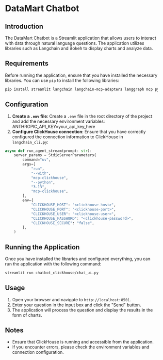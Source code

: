 # DataMart Chatbot

## Introduction

The DataMart Chatbot is a Streamlit application that allows users to interact with data through natural language questions. The application utilizes libraries such as Langchain and Bokeh to display charts and analyze data.

## Requirements

Before running the application, ensure that you have installed the necessary libraries. You can use `pip` to install the following libraries:

```bash
pip install streamlit langchain langchain-mcp-adapters langgraph mcp python-dotenv matplotlib plotly seaborn altair bokeh
```

## Configuration

1. **Create a `.env` file**: Create a `.env` file in the root directory of the project and add the necessary environment variables: ANTHROPIC_API_KEY=your_api_key_here
2. **Configure ClickHouse connection**: Ensure that you have correctly configured the connection information to ClickHouse in `langchain_cli.py`:

```python
async def run_agent_stream(prompt: str):
    server_params = StdioServerParameters(
        command="uv",
        args=[
            "run",
            "--with",
            "mcp-clickhouse",
            "--python",
            "3.13",
            "mcp-clickhouse",
        ],
        env={
            "CLICKHOUSE_HOST": "<clickhouse-host>",
            "CLICKHOUSE_PORT": "<clickhouse-port>",
            "CLICKHOUSE_USER": "<clickhouse-user>",
            "CLICKHOUSE_PASSWORD": "<clickhouse-password>",
            "CLICKHOUSE_SECURE": "false",
        },
    )
```

## Running the Application

Once you have installed the libraries and configured everything, you can run the application with the following command:

```bash
streamlit run chatbot_clickhouse/chat_ui.py
```

## Usage

1. Open your browser and navigate to `http://localhost:8501`.
2. Enter your question in the input box and click the "Send" button.
3. The application will process the question and display the results in the form of charts.

## Notes

- Ensure that ClickHouse is running and accessible from the application.
- If you encounter errors, please check the environment variables and connection configuration.
